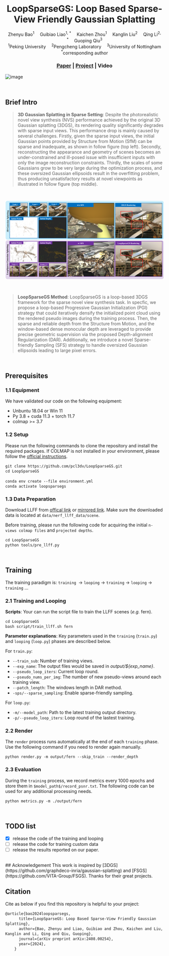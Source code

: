 <div align="center">

<h1>LoopSparseGS: Loop Based Sparse-View Friendly Gaussian Splatting </h1>

<div>
    Zhenyu Bao<sup>1</sup>&emsp;
    Guibiao Liao<sup>1, *</sup>&emsp;
    Kaichen Zhou<sup>1</sup>&emsp;
    Kanglin Liu<sup>2</sup>&emsp;
    Qing Li<sup>2, *</sup>&emsp;
    Guoping Qiu<sup>3</sup>
</div>

<div>
    <sup>1</sup>Peking University&emsp;
    <sup>2</sup>Pengcheng Laboratory&emsp;
    <sup>3</sup>University of Nottingham
</div>

<div>
    <sup>*</sup>corresponding author
</div>

### [Paper](https://arxiv.org/abs/2408.00254) | [Project](https://zhenybao.github.io/LoopSparseGS) | Video

</div>

![image](assets/comparison.gif)

<br>

## Brief Intro
>**3D Gaussian Splatting in Sparse Setting**: Despite the photorealistic novel view synthesis (NVS) performance achieved by the original 3D Gaussian splatting (3DGS), its rendering quality significantly degrades with sparse input views. This performance drop is mainly caused by several challenges. Firstly, given the sparse input views, the initial Gaussian points provided by Structure from Motion (SfM) can be sparse and inadequate, as shown in follow figure (top left). Secondly, reconstructing the appearance and geometry of scenes becomes an under-constrained and ill-posed issue with insufficient inputs with only the image reconstruction constraints. Thirdly, the scales of some Gaussians grow to be very large during the optimization process, and these oversized Gaussian ellipsoids result in the overfitting problem, thus producing unsatisfactory results at novel viewpoints as illustrated in follow figure (top middle).

<br>

![image](assets/teaser.png)

<br>

>**LoopSparseGS Method**: LoopSparseGS is a loop-based 3DGS framework for the sparse novel view synthesis task. In specfic, we propose a loop-based Progressive Gaussian Initialization (PGI) strategy that could iteratively densify the initialized point cloud using the rendered pseudo images during the training process. Then, the sparse and reliable depth from the Structure from Motion, and the window-based dense monocular depth are leveraged to provide precise geometric supervision via the proposed Depth-alignment Regularization (DAR). Additionally, we introduce a novel Sparse-friendly Sampling (SFS) strategy to handle oversized Gaussian ellipsoids leading to large pixel errors.

<br>

## Prerequisites
### 1.1  Equipment

We have validated our code on the following equipment:

- Unbuntu 18.04  or Win 11
- Py 3.8 + cuda 11.3 + torch 11.7
- colmap >= 3.7

### 1.2  Setup

Please run the following commands to clone the repository and install the required packages.
If COLMAP is not installed in your environment, please follow the [official instructions](https://colmap.github.io/install.html).
```
git clone https://github.com/pcl3dv/LoopSparseGS.git
cd LoopSparseGS

conda env create --file environment.yml
conda activate loopsparsegs
```

### 1.3  Data Preparation
Download LLFF from [offical link](https://drive.google.com/drive/folders/128yBriW1IG_3NJ5Rp7APSTZsJqdJdfc1) or [mirrored link](https://drive.google.com/file/d/11PhkBXZZNYTD2emdG1awALlhCnkq7aN-/view). Make sure the downloaded data is located at `data/nerf_llff_data/scene`.

Before training, please run the following code for acquiring the initial `n-views colmap files` and `projected depths`.
```
cd LoopSparseGS
python tools/pre_llff.py
```

<br>

## Training
The training paradigm is:
`training `-> `looping` -> `training` -> `looping` -> `training` ... 

### 2.1  Training and Looping
**Scripts**: Your can run the script file to train the LLFF scenes (*e.g.* fern).

```
cd LoopSparseGS
bash script/train_llff.sh fern
```

**Parameter explanations**: Key parameters used in the `training` (`train.py`) and `looping` (`loop.py`) phases are described below.


For `train.py`:
* `--train_sub`: Number of training views.
* `--exp_name`: The output files would be saved in *output/${exp_name}*.
* `--pseudo_loop_iters`: Current loop round.
* `--pseudo_nums_per_img`: The number of new pseudo-views around each training view.
* `--patch_length`: The windows length in DAR method.
* `-sps/--sparse_sampling`: Enable sparse-friendly sampling.

For `loop.py`:
* `-m/--model_path`: Path to the latest training output directory.
* `-p/--pseudo_loop_iters`: Loop round of the lastest training.


### 2.2  Render
The `render` process runs automatically at the end of each `training` phase.
Use the following command if you need to render again manually.

```
python render.py -m output/fern --skip_train --render_depth
```

### 2.3  Evaluation
During the `training` process, we record metrics every 1000 epochs and store them in `$model_path$/record_psnr.txt`.
The following code can be used for any additional processing needs.
```
python metrics.py -m ./output/fern
```
<br>

## TODO list
- [x] release the code of the training and looping
- [ ] release the code for training custom data
- [ ] release the results reported on our paper.

<br>
## Acknowledgement
This work is inspired by [3DGS](https://github.com/graphdeco-inria/gaussian-splatting) and [FSGS](https://github.com/VITA-Group/FSGS). Thanks for their great projects.

<br>

## Citation

Cite as below if you find this repository is helpful to your project:
```
@article{bao2024loopsparsegs,
      title={LoopSparseGS: Loop Based Sparse-View Friendly Gaussian Splatting},
      author={Bao, Zhenyu and Liao, Guibiao and Zhou, Kaichen and Liu, Kanglin and Li, Qing and Qiu, Guoping},
      journal={arXiv preprint arXiv:2408.00254},
      year={2024},
    }
```